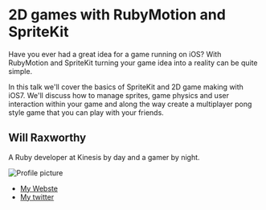 # 2D games with RubyMotion and SpriteKit

Have you ever had a great idea for a game running on iOS? With RubyMotion and SpriteKit
turning your game idea into a reality can be quite simple.

In this talk we'll cover the basics of SpriteKit and 2D game making with iOS7. We'll discuss how
to manage sprites, game physics and user interaction within your game and along the way create
a multiplayer pong style game that you can play with your friends.

## Will Raxworthy

A Ruby developer at Kinesis by day and a gamer by night.

![Profile picture](http://f.cl.ly/items/1O1t0D09052m1e0P233c/confetti.jpg)

- [My Webste](http://blog.willrax.com)
- [My twitter](https://twitter.com/willrax)
